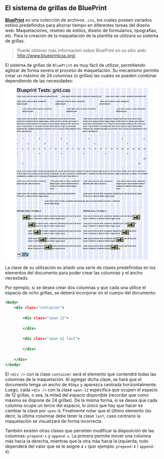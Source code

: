 ﻿

El sistema de grillas de BluePrint
----------------------------------

**[BluePrint](http://www.blueprintcss.org/)** es una colección de archivos `.css`, los cuales poseen variados estilos predefinidos para ahorrar tiempo en diferentes tareas del diseño web: Maquetaciones, reseteo de estilos, diseño de formularios, tipografías, etc. Para la creación de la maquetación de la plantilla se utilizará su sistema de grillas.


>Puede obtener más información sobre BluePrint en su sitio web: <http://www.blueprintcss.org/>


El sistema de grillas de `BluePrint` es muy fácil de utilizar, permitiendo agilizar de forma severa el proceso de maquetación. Su mecanismo permite crear un máximo de 24 columnas (o grillas) las cuales se pueden combinar dependiendo de las necesidades:

![](../incluir/figuras/image02.png)

La clave de su utilización es añadir una serie de clases predefinidas en los elementos del documento para poder crear las columnas y el ancho necesitado. 

Por ejemplo, si se desea crear dos columnas y que cada una utilice el espacio de ocho grillas, se deberá incorporar en el cuerpo del documento:


~~~~~~~~~{.html .numberLines}
<body>
	<div class="container">

		<div class="span-12">

		</div>

		<div class="span-12 last">

		</div>

	</div>
</body>
~~~~~~~~~~~~~~~~~~~~~~~~~~~~


El `<div />` con la clase `container` será el elemento que contendrá todas las columnas de la maquetación. Al agregar dicha clase, se hará que el documento tenga un ancho de `950px` y aparezca centrada horizontalmente. Luego, cada `<div />` con la clase `span-12` especifica  que ocupen el espacio de 12 grillas, o sea, la mitad del espacio disponible (recordar que como máximo se dispone de 24 grillas). 
De la misma forma, si se desea que cada columna ocupe un tercio del espacio, lo único que hay que hacer es cambiar la clase por `span-8`. 
Finalmente notar que el último elemento (es decir, la última columna) debe tener la clase `last`, caso contrario la maquetación se visualizará de forma incorrecta.

También existen otras clases que permiten modificar la disposición de las columnas: `prepend-x` y `append-x`. La primera permite mover una columna más hacia la derecha, mientras que la otra más hacia la izquierda, todo dependerá del valor que se le asigne a `x` (por ejemplo: `prepend-4` / `append-4`).

